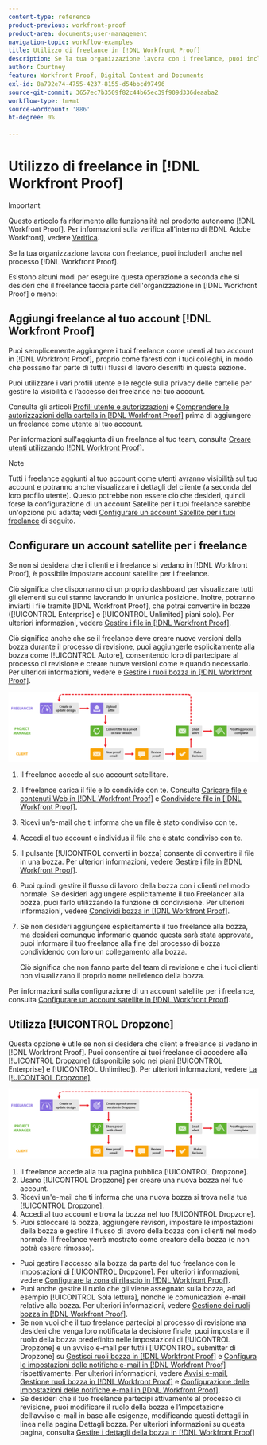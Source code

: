 ```yaml
---
content-type: reference
product-previous: workfront-proof
product-area: documents;user-management
navigation-topic: workflow-examples
title: Utilizzo di freelance in [!DNL Workfront Proof]
description: Se la tua organizzazione lavora con i freelance, puoi includerli anche nel processo  [!DNL Workfront Proof] .
author: Courtney
feature: Workfront Proof, Digital Content and Documents
exl-id: 8a792e74-4755-4237-8155-d54bbcd97496
source-git-commit: 3657ec7b3509f82c44b65ec39f909d336deaaba2
workflow-type: tm+mt
source-wordcount: '886'
ht-degree: 0%

---
```


# Utilizzo di freelance in [!DNL Workfront Proof]

>[!IMPORTANT]
>
>Questo articolo fa riferimento alle funzionalità nel prodotto autonomo [!DNL Workfront Proof]. Per informazioni sulla verifica all&#39;interno di [!DNL Adobe Workfront], vedere [Verifica](../../../review-and-approve-work/proofing/proofing.md).

Se la tua organizzazione lavora con freelance, puoi includerli anche nel processo [!DNL Workfront Proof].

Esistono alcuni modi per eseguire questa operazione a seconda che si desideri che il freelance faccia parte dell&#39;organizzazione in [!DNL Workfront Proof] o meno:

## Aggiungi freelance al tuo account [!DNL Workfront Proof]

Puoi semplicemente aggiungere i tuoi freelance come utenti al tuo account in [!DNL Workfront Proof], proprio come faresti con i tuoi colleghi, in modo che possano far parte di tutti i flussi di lavoro descritti in questa sezione.

Puoi utilizzare i vari profili utente e le regole sulla privacy delle cartelle per gestire la visibilità e l’accesso dei freelance nel tuo account.

Consulta gli articoli [Profili utente e autorizzazioni](https://support.workfront.com/hc/https://support.workfront.com/hc/en-us/articles/115004087428-User-profiles-and-permissions) e [Comprendere le autorizzazioni della cartella in [!DNL Workfront Proof]](../../../workfront-proof/wp-work-proofsfiles/organize-your-work/folder-permissions.md) prima di aggiungere un freelance come utente al tuo account.

Per informazioni sull&#39;aggiunta di un freelance al tuo team, consulta [Creare utenti utilizzando [!DNL Workfront Proof]](../../../workfront-proof/wp-mnguserscontacts/users/create-users.md).

>[!NOTE]
>
>Tutti i freelance aggiunti al tuo account come utenti avranno visibilità sul tuo account e potranno anche visualizzare i dettagli del cliente (a seconda del loro profilo utente). Questo potrebbe non essere ciò che desideri, quindi forse la configurazione di un account Satellite per i tuoi freelance sarebbe un&#39;opzione più adatta; vedi [Configurare un account Satellite per i tuoi freelance](https://support.workfront.com/knowledge/articles/115004259868/en-us?brand_id=662728&amp;return_to=%2Fhc%2Fen-us%2Farticles%2F115004259868#Option-B---set-up-a-satellite-account-for-your-freelancers) di seguito.

## Configurare un account satellite per i freelance

Se non si desidera che i clienti e i freelance si vedano in [!DNL Workfront Proof], è possibile impostare account satellite per i freelance.

Ciò significa che disporranno di un proprio dashboard per visualizzare tutti gli elementi su cui stanno lavorando in un’unica posizione. Inoltre, potranno inviarti i file tramite [!DNL Workfront Proof], che potrai convertire in bozze ([!UICONTROL Enterprise] e [!UICONTROL Unlimited] piani solo). Per ulteriori informazioni, vedere [Gestire i file in [!DNL Workfront Proof]](../../../workfront-proof/wp-work-proofsfiles/manage-your-work/manage-files.md).

Ciò significa anche che se il freelance deve creare nuove versioni della bozza durante il processo di revisione, puoi aggiungerle esplicitamente alla bozza come [!UICONTROL Autore], consentendo loro di partecipare al processo di revisione e creare nuove versioni come e quando necessario. Per ulteriori informazioni, vedere e [Gestire i ruoli bozza in [!DNL Workfront Proof]](../../../workfront-proof/wp-work-proofsfiles/share-proofs-and-files/manage-proof-roles.md).

![freelancers_-_option_B.png](assets/freelancers_-_option_B.png)

1. Il freelance accede al suo account satellitare.
1. Il freelance carica il file e lo condivide con te. Consulta [Caricare file e contenuti Web in [!DNL Workfront Proof]](../../../workfront-proof/wp-work-proofsfiles/create-proofs-and-files/upload-files-web-content.md) e [Condividere file in [!DNL Workfront Proof]](../../../workfront-proof/wp-work-proofsfiles/share-proofs-and-files/share-files.md).

1. Ricevi un’e-mail che ti informa che un file è stato condiviso con te.
1. Accedi al tuo account e individua il file che è stato condiviso con te.
1. Il pulsante [!UICONTROL converti in bozza] consente di convertire il file in una bozza. Per ulteriori informazioni, vedere [Gestire i file in [!DNL Workfront Proof]](../../../workfront-proof/wp-work-proofsfiles/manage-your-work/manage-files.md).
1. Puoi quindi gestire il flusso di lavoro della bozza con i clienti nel modo normale. Se desideri aggiungere esplicitamente il tuo Freelancer alla bozza, puoi farlo utilizzando la funzione di condivisione. Per ulteriori informazioni, vedere [Condividi bozza in [!DNL Workfront Proof]](../../../workfront-proof/wp-work-proofsfiles/share-proofs-and-files/share-proof.md).
1. Se non desideri aggiungere esplicitamente il tuo freelance alla bozza, ma desideri comunque informarlo quando questa sarà stata approvata, puoi informare il tuo freelance alla fine del processo di bozza condividendo con loro un collegamento alla bozza.

   Ciò significa che non fanno parte del team di revisione e che i tuoi clienti non visualizzano il proprio nome nell’elenco della bozza.

Per informazioni sulla configurazione di un account satellite per i freelance, consulta [Configurare un account satellite in [!DNL Workfront Proof]](../../../workfront-proof/wp-acct-admin/satellite-accounts/configure-sat-acct-in-wp.md).

## Utilizza [!UICONTROL Dropzone]

Questa opzione è utile se non si desidera che client e freelance si vedano in [!DNL Workfront Proof]. Puoi consentire ai tuoi freelance di accedere alla [!UICONTROL Dropzone] (disponibile solo nei piani [!UICONTROL Enterprise] e [!UICONTROL Unlimited]). Per ulteriori informazioni, vedere [La [!UICONTROL Dropzone]](../../../workfront-proof/wp-work-proofsfiles/create-proofs-and-files/dropzone.md).

![freelancers_-_option_C_-_dropzone.png](assets/freelancers_-_option_C_-_dropzone.png)

1. Il freelance accede alla tua pagina pubblica [!UICONTROL Dropzone].
1. Usano [!UICONTROL Dropzone] per creare una nuova bozza nel tuo account.
1. Ricevi un&#39;e-mail che ti informa che una nuova bozza si trova nella tua [!UICONTROL Dropzone].
1. Accedi al tuo account e trova la bozza nel tuo [!UICONTROL Dropzone].
1. Puoi sbloccare la bozza, aggiungere revisori, impostare le impostazioni della bozza e gestire il flusso di lavoro della bozza con i clienti nel modo normale. Il freelance verrà mostrato come creatore della bozza (e non potrà essere rimosso).

* Puoi gestire l&#39;accesso alla bozza da parte del tuo freelance con le impostazioni di [!UICONTROL Dropzone]. Per ulteriori informazioni, vedere [Configurare la zona di rilascio in [!DNL Workfront Proof]](../../../workfront-proof/wp-acct-admin/account-settings/configure-dropzone-in-wp.md).
* Puoi anche gestire il ruolo che gli viene assegnato sulla bozza, ad esempio [!UICONTROL Sola lettura], nonché le comunicazioni e-mail relative alla bozza. Per ulteriori informazioni, vedere [Gestione dei ruoli bozza in [!DNL Workfront Proof]](../../../workfront-proof/wp-work-proofsfiles/share-proofs-and-files/manage-proof-roles.md).
* Se non vuoi che il tuo freelance partecipi al processo di revisione ma desideri che venga loro notificata la decisione finale, puoi impostare il ruolo della bozza predefinito nelle impostazioni di [!UICONTROL Dropzone] e un avviso e-mail per tutti i [!UICONTROL submitter di Dropzone] su [Gestisci ruoli bozza in [!DNL Workfront Proof]](../../../workfront-proof/wp-work-proofsfiles/share-proofs-and-files/manage-proof-roles.md) e [Configura le impostazioni delle notifiche e-mail in [!DNL Workfront Proof]](../../../workfront-proof/wp-emailsntfctns/email-alerts/config-email-notification-settings-wp.md) rispettivamente. Per ulteriori informazioni, vedere [Avvisi e-mail,](https://support.workfront.com/hc/en-us/sections/115000911867-Email-alerts) [Gestione ruoli bozza in [!DNL Workfront Proof]](../../../workfront-proof/wp-work-proofsfiles/share-proofs-and-files/manage-proof-roles.md) e [Configurazione delle impostazioni delle notifiche e-mail in [!DNL Workfront Proof]](../../../workfront-proof/wp-emailsntfctns/email-alerts/config-email-notification-settings-wp.md).
* Se desideri che il tuo freelance partecipi attivamente al processo di revisione, puoi modificare il ruolo della bozza e l’impostazione dell’avviso e-mail in base alle esigenze, modificando questi dettagli in linea nella pagina Dettagli bozza. Per ulteriori informazioni su questa pagina, consulta [Gestire i dettagli della bozza in [!DNL Workfront Proof]](../../../workfront-proof/wp-work-proofsfiles/manage-your-work/manage-proof-details.md)
